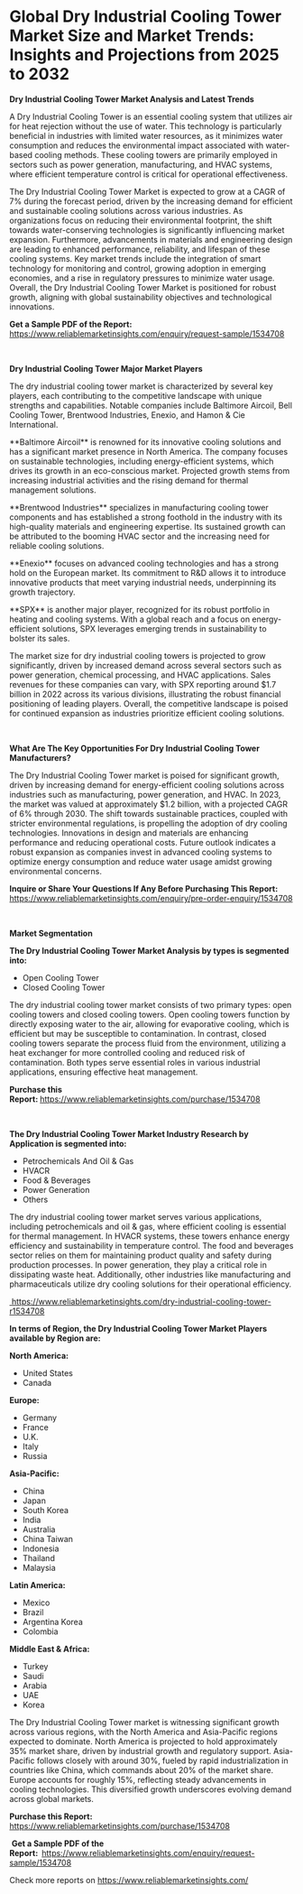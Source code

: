 <p><h1>Global Dry Industrial Cooling Tower Market Size and Market Trends: Insights and Projections from 2025 to 2032</h1></p><p><strong>Dry Industrial Cooling Tower Market Analysis and Latest Trends</strong></p>
<p><p>A Dry Industrial Cooling Tower is an essential cooling system that utilizes air for heat rejection without the use of water. This technology is particularly beneficial in industries with limited water resources, as it minimizes water consumption and reduces the environmental impact associated with water-based cooling methods. These cooling towers are primarily employed in sectors such as power generation, manufacturing, and HVAC systems, where efficient temperature control is critical for operational effectiveness.</p><p>The Dry Industrial Cooling Tower Market is expected to grow at a CAGR of 7% during the forecast period, driven by the increasing demand for efficient and sustainable cooling solutions across various industries. As organizations focus on reducing their environmental footprint, the shift towards water-conserving technologies is significantly influencing market expansion. Furthermore, advancements in materials and engineering design are leading to enhanced performance, reliability, and lifespan of these cooling systems. Key market trends include the integration of smart technology for monitoring and control, growing adoption in emerging economies, and a rise in regulatory pressures to minimize water usage. Overall, the Dry Industrial Cooling Tower Market is positioned for robust growth, aligning with global sustainability objectives and technological innovations.</p></p>
<p><strong>Get a Sample PDF of the Report:&nbsp;</strong> <a href="https://www.reliablemarketinsights.com/enquiry/request-sample/1534708?utm_campaign=2133&utm_medium=2&utm_source=Github&utm_content=ia&utm_term=27022025&utm_id=dry-industrial-cooling-tower">https://www.reliablemarketinsights.com/enquiry/request-sample/1534708</a></p>
<p>&nbsp;</p>
<p><strong>Dry Industrial Cooling Tower Major Market Players</strong></p>
<p><p>The dry industrial cooling tower market is characterized by several key players, each contributing to the competitive landscape with unique strengths and capabilities. Notable companies include Baltimore Aircoil, Bell Cooling Tower, Brentwood Industries, Enexio, and Hamon & Cie International.</p><p>**Baltimore Aircoil** is renowned for its innovative cooling solutions and has a significant market presence in North America. The company focuses on sustainable technologies, including energy-efficient systems, which drives its growth in an eco-conscious market. Projected growth stems from increasing industrial activities and the rising demand for thermal management solutions.</p><p>**Brentwood Industries** specializes in manufacturing cooling tower components and has established a strong foothold in the industry with its high-quality materials and engineering expertise. Its sustained growth can be attributed to the booming HVAC sector and the increasing need for reliable cooling solutions.</p><p>**Enexio** focuses on advanced cooling technologies and has a strong hold on the European market. Its commitment to R&D allows it to introduce innovative products that meet varying industrial needs, underpinning its growth trajectory.</p><p>**SPX** is another major player, recognized for its robust portfolio in heating and cooling systems. With a global reach and a focus on energy-efficient solutions, SPX leverages emerging trends in sustainability to bolster its sales.</p><p>The market size for dry industrial cooling towers is projected to grow significantly, driven by increased demand across several sectors such as power generation, chemical processing, and HVAC applications. Sales revenues for these companies can vary, with SPX reporting around $1.7 billion in 2022 across its various divisions, illustrating the robust financial positioning of leading players. Overall, the competitive landscape is poised for continued expansion as industries prioritize efficient cooling solutions.</p></p>
<p>&nbsp;</p>
<p><strong>What Are The Key Opportunities For Dry Industrial Cooling Tower Manufacturers?</strong></p>
<p><p>The Dry Industrial Cooling Tower market is poised for significant growth, driven by increasing demand for energy-efficient cooling solutions across industries such as manufacturing, power generation, and HVAC. In 2023, the market was valued at approximately $1.2 billion, with a projected CAGR of 6% through 2030. The shift towards sustainable practices, coupled with stricter environmental regulations, is propelling the adoption of dry cooling technologies. Innovations in design and materials are enhancing performance and reducing operational costs. Future outlook indicates a robust expansion as companies invest in advanced cooling systems to optimize energy consumption and reduce water usage amidst growing environmental concerns.</p></p>
<p><strong>Inquire or Share Your Questions If Any Before Purchasing This Report:</strong> <a href="https://www.reliablemarketinsights.com/enquiry/pre-order-enquiry/1534708?utm_campaign=2133&utm_medium=2&utm_source=Github&utm_content=ia&utm_term=27022025&utm_id=dry-industrial-cooling-tower">https://www.reliablemarketinsights.com/enquiry/pre-order-enquiry/1534708</a></p>
<p>&nbsp;</p>
<p><strong>Market Segmentation</strong></p>
<p><strong>The Dry Industrial Cooling Tower Market Analysis by types is segmented into:</strong></p>
<p><ul><li>Open Cooling Tower</li><li>Closed Cooling Tower</li></ul></p>
<p><p>The dry industrial cooling tower market consists of two primary types: open cooling towers and closed cooling towers. Open cooling towers function by directly exposing water to the air, allowing for evaporative cooling, which is efficient but may be susceptible to contamination. In contrast, closed cooling towers separate the process fluid from the environment, utilizing a heat exchanger for more controlled cooling and reduced risk of contamination. Both types serve essential roles in various industrial applications, ensuring effective heat management.</p></p>
<p><strong>Purchase this Report:&nbsp;</strong><a href="https://www.reliablemarketinsights.com/purchase/1534708?utm_campaign=2133&utm_medium=2&utm_source=Github&utm_content=ia&utm_term=27022025&utm_id=dry-industrial-cooling-tower">https://www.reliablemarketinsights.com/purchase/1534708</a></p>
<p>&nbsp;</p>
<p><strong>The Dry Industrial Cooling Tower Market Industry Research by Application is segmented into:</strong></p>
<p><ul><li>Petrochemicals And Oil & Gas</li><li>HVACR</li><li>Food & Beverages</li><li>Power Generation</li><li>Others</li></ul></p>
<p><p>The dry industrial cooling tower market serves various applications, including petrochemicals and oil & gas, where efficient cooling is essential for thermal management. In HVACR systems, these towers enhance energy efficiency and sustainability in temperature control. The food and beverages sector relies on them for maintaining product quality and safety during production processes. In power generation, they play a critical role in dissipating waste heat. Additionally, other industries like manufacturing and pharmaceuticals utilize dry cooling solutions for their operational efficiency.</p></p>
<p><a href="https://www.reliablemarketinsights.com/dry-industrial-cooling-tower-r1534708?utm_campaign=2133&utm_medium=2&utm_source=Github&utm_content=ia&utm_term=27022025&utm_id=dry-industrial-cooling-tower">&nbsp;https://www.reliablemarketinsights.com/dry-industrial-cooling-tower-r1534708</a></p>
<p><strong>In terms of Region, the Dry Industrial Cooling Tower Market Players available by Region are:</strong></p>
<p>
    <p> <strong> North America: </strong>
        <ul>
            <li>United States</li>
            <li>Canada</li>
        </ul>
        </p> 
    <p> <strong> Europe: </strong>
        <ul>
            <li>Germany</li>
            <li>France</li>
            <li>U.K.</li>
            <li>Italy</li>
            <li>Russia</li>
        </ul>
        </p> 
    <p> <strong> Asia-Pacific: </strong>
        <ul>
            <li>China</li>
            <li>Japan</li>
            <li>South Korea</li>
            <li>India</li>
            <li>Australia</li>
            <li>China Taiwan</li>
            <li>Indonesia</li>
            <li>Thailand</li>
            <li>Malaysia</li>
        </ul>
        </p> 
    <p> <strong> Latin America: </strong>
        <ul>
            <li>Mexico</li>
            <li>Brazil</li>
            <li>Argentina Korea</li>
            <li>Colombia</li>
        </ul>
        </p> 
    <p> <strong> Middle East & Africa: </strong>
        <ul>
            <li>Turkey</li>
            <li>Saudi</li>
            <li>Arabia</li>
            <li>UAE</li>
            <li>Korea</li>
        </ul>
    </p>
    </p>
<p><p>The Dry Industrial Cooling Tower market is witnessing significant growth across various regions, with the North America and Asia-Pacific regions expected to dominate. North America is projected to hold approximately 35% market share, driven by industrial growth and regulatory support. Asia-Pacific follows closely with around 30%, fueled by rapid industrialization in countries like China, which commands about 20% of the market share. Europe accounts for roughly 15%, reflecting steady advancements in cooling technologies. This diversified growth underscores evolving demand across global markets.</p></p>
<p><strong>Purchase this Report: </strong><a href="https://www.reliablemarketinsights.com/purchase/1534708?utm_campaign=2133&utm_medium=2&utm_source=Github&utm_content=ia&utm_term=27022025&utm_id=dry-industrial-cooling-tower">https://www.reliablemarketinsights.com/purchase/1534708</a></p>
<p>&nbsp;<strong>Get a Sample PDF of the Report:&nbsp;&nbsp;</strong><a href="https://www.reliablemarketinsights.com/enquiry/request-sample/1534708?utm_campaign=2133&utm_medium=2&utm_source=Github&utm_content=ia&utm_term=27022025&utm_id=dry-industrial-cooling-tower">https://www.reliablemarketinsights.com/enquiry/request-sample/1534708</a></p>
<p><strong></strong></p>
<p>Check more reports on <a href="https://www.reliablemarketinsights.com/?utm_campaign=2133&utm_medium=2&utm_source=Github&utm_content=ia&utm_term=27022025&utm_id=dry-industrial-cooling-tower">https://www.reliablemarketinsights.com/</a></p>